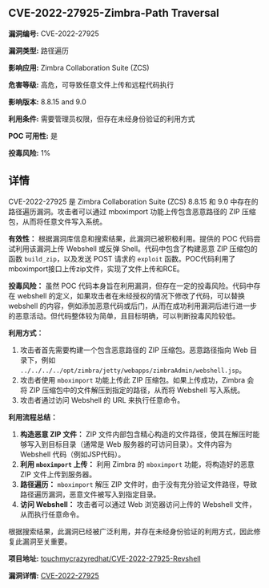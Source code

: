 ## CVE-2022-27925-Zimbra-Path Traversal

**漏洞编号:** CVE-2022-27925

**漏洞类型:** 路径遍历

**影响应用:** Zimbra Collaboration Suite (ZCS)

**危害等级:** 高危，可导致任意文件上传和远程代码执行

**影响版本:** 8.8.15 and 9.0

**利用条件:** 需要管理员权限，但存在未经身份验证的利用方式

**POC 可用性:** 是

**投毒风险:** 1%

## 详情

CVE-2022-27925 是 Zimbra Collaboration Suite (ZCS) 8.8.15 和 9.0 中存在的路径遍历漏洞。攻击者可以通过 mboximport 功能上传包含恶意路径的 ZIP 压缩包，从而将任意文件写入系统。

**有效性：**
根据漏洞库信息和搜索结果，此漏洞已被积极利用。提供的 POC 代码尝试利用该漏洞上传 Webshell 或反弹 Shell。代码中包含了构建恶意 ZIP 压缩包的函数 `build_zip`，以及发送 POST 请求的 `exploit` 函数。POC代码利用了mboximport接口上传zip文件，实现了文件上传和RCE。

**投毒风险：**
虽然 POC 代码本身旨在利用漏洞，但存在一定的投毒风险。代码中存在 webshell 的定义，如果攻击者在未经授权的情况下修改了代码，可以替换 webshell 的内容，例如添加恶意代码或后门，从而在成功利用漏洞后进行进一步的恶意活动。但代码整体较为简单，且目标明确，可以判断投毒风险较低。

**利用方式：**
1.  攻击者首先需要构建一个包含恶意路径的 ZIP 压缩包。恶意路径指向 Web 目录下，例如 `../../../../opt/zimbra/jetty/webapps/zimbraAdmin/webshell.jsp`。
2.  攻击者使用 `mboximport` 功能上传此 ZIP 压缩包。如果上传成功，Zimbra 会将 ZIP 压缩包中的文件解压到指定的路径，从而将 Webshell 写入系统。
3.  攻击者通过访问 Webshell 的 URL 来执行任意命令。

**利用流程总结：**

   1.  **构造恶意 ZIP 文件：** ZIP 文件内部包含精心构造的文件路径，使其在解压时能够写入到目标目录（通常是 Web 服务器的可访问目录）。文件内容为 Webshell 代码（例如JSP代码）。
   2.  **利用 `mboximport` 上传：**  利用 Zimbra 的 `mboximport` 功能，将构造好的恶意 ZIP 文件上传到服务器。
   3.  **路径遍历：**  `mboximport` 解压 ZIP 文件时，由于没有充分验证文件路径，导致路径遍历漏洞，恶意文件被写入到指定目录。
   4.  **访问 Webshell：**  攻击者可以通过 Web 浏览器访问上传的 Webshell 文件，从而执行任意命令。

根据搜索结果，此漏洞已经被广泛利用，并存在未经身份验证的利用方式，因此修复此漏洞至关重要。

**项目地址:** [touchmycrazyredhat/CVE-2022-27925-Revshell](https://github.com/touchmycrazyredhat/CVE-2022-27925-Revshell)

**漏洞详情:** [CVE-2022-27925](https://nvd.nist.gov/vuln/detail/CVE-2022-27925)